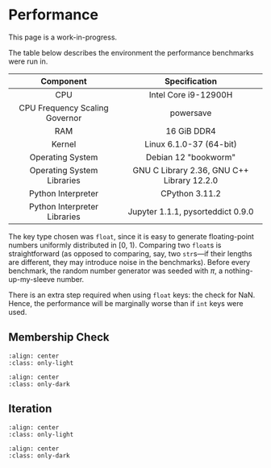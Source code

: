 # Performance

<div class="notice">This page is a work-in-progress.</div>

The table below describes the environment the performance benchmarks were run in.

| Component                      | Specification                              |
| :----------------------------: | :----------------------------------------: |
| CPU                            | Intel Core i9-12900H                       |
| CPU Frequency Scaling Governor | powersave                                  |
| RAM                            | 16 GiB DDR4                                |
| Kernel                         | Linux 6.1.0-37 (64-bit)                    |
| Operating System               | Debian 12 "bookworm"                       |
| Operating System Libraries     | GNU C Library 2.36, GNU C++ Library 12.2.0 |
| Python Interpreter             | CPython 3.11.2                             |
| Python Interpreter Libraries   | Jupyter 1.1.1, pysorteddict 0.9.0          |

The key type chosen was `float`, since it is easy to generate floating-point numbers uniformly distributed in [0, 1).
Comparing two `float`s is straightforward (as opposed to comparing, say, two `str`s—if their lengths are different,
they may introduce noise in the benchmarks). Before every benchmark, the random number generator was seeded with _π_, a
nothing-up-my-sleeve number.

There is an extra step required when using `float` keys: the check for NaN. Hence, the performance will be marginally
worse than if `int` keys were used.

## Membership Check

```{image} _static/images/perf-__contains__-light.png
:align: center
:class: only-light
```

```{image} _static/images/perf-__contains__-dark.png
:align: center
:class: only-dark
```

## Iteration

```{image} _static/images/perf-__iter__-light.png
:align: center
:class: only-light
```

```{image} _static/images/perf-__iter__-dark.png
:align: center
:class: only-dark
```
